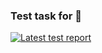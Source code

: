 ### Test task for 🐧

[![Latest test report](https://github.com/ansh120022/test_task_for_chunky_bird/actions/workflows/test.yml/badge.svg)](https://github.com/ansh120022/test_task_for_chunky_bird/actions/workflows/test.yml)